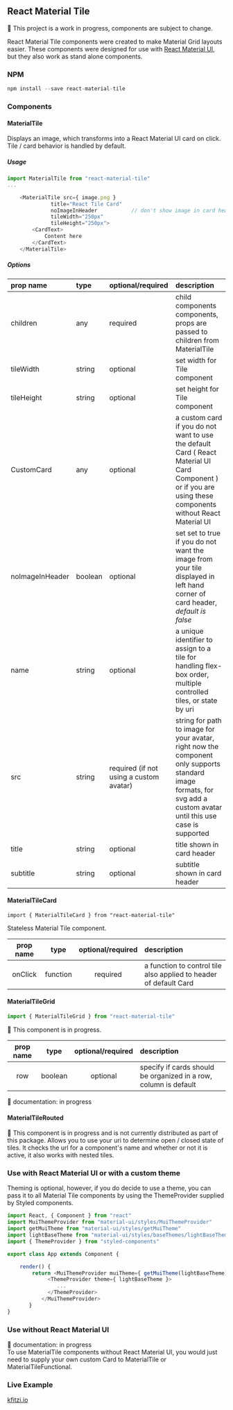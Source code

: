 ## React Material Tile

&#128679; This project is a work in progress, components are subject to change.

React Material Tile components were created to make Material Grid layouts easier.
These components were designed for use with [React Material UI](https://github.com/callemall/material-ui),
but they also work as stand alone components.

### NPM
``` js
npm install --save react-material-tile
```
### Components

#### MaterialTile
Displays an image, which transforms into a React Material UI card on click. Tile / card behavior is handled by default.

##### Usage
``` js
import MaterialTile from "react-material-tile"
...

	<MaterialTile src={ image.png }
		      title="React Tile Card"
		      noImageInHeader 			// don't show image in card header
		      tileWidth="250px"
		      tileHeight="250px">
		<CardText>
			Content here
		</CardText>
	</MaterialTile>
```

##### Options

| prop name       | type | optional/required | description  |
| :------------- |:---------| :--------|:-------------------|
| children | any | required | child components components, props are passed to children from MaterialTile |
| tileWidth | string | optional|set width for Tile component|
| tileHeight |string| optional| set height for Tile component|
| CustomCard | any | optional | a custom card if you do not want to use the default Card ( React Material UI Card Component ) or if you are using these components without React Material UI |
| noImageInHeader | boolean | optional | set set to true if you do not want the image from your tile displayed in left hand corner of card header, *default is false* |
| name |string | optional | a unique identifier to assign to a tile for handling flex-box order, multiple controlled tiles, or state by uri |
| src | string | required (if not using a custom avatar)| string for path to image for your avatar, right now the component only supports standard image formats, for svg add a custom avatar until this use case is supported |
| title |string| optional | title  shown in card header |
| subtitle |string| optional | subtitle shown in card header |



#### MaterialTileCard
```
import { MaterialTileCard } from "react-material-tile"
```
Stateless Material Tile component.

| prop name       | type | optional/required | description  |
| :-------------: |:---------:| :--------:|:-------------------|
| onClick | function | required | a function to control tile also applied to header of default Card |

#### MaterialTileGrid
``` js
import { MaterialTileGrid } from "react-material-tile"
```
&#128679; This component is in progress.


| prop name       | type | optional/required | description  |
| :-------------: |:---------:| :--------:|:-------------------|
| row | boolean | optional | specify if cards should be organized in a row, column is default |
&#128679; documentation: in progress

#### MaterialTileRouted

&#128679; This component is in progress and is not currently distributed as part of this package. Allows you to use your uri to determine open / closed state of tiles. It checks the url for a component's name and whether or not it is active, it also works with nested tiles.


### Use with React Material UI or with a custom theme
Theming is optional, however, if you do decide to use a theme,
you can pass it to all Material Tile components by using the
ThemeProvider supplied by Styled components.

``` js
import React, { Component } from "react"
import MuiThemeProvider from "material-ui/styles/MuiThemeProvider"
import getMuiTheme from "material-ui/styles/getMuiTheme"
import lightBaseTheme from "material-ui/styles/baseThemes/lightBaseTheme"
import { ThemeProvider } from "styled-components"

export class App extends Component {

	render() {
	    return <MuiThemeProvider muiTheme={ getMuiTheme(lightBaseTheme) }>
		     <ThemeProvider theme={ lightBaseTheme }>
		     	...
		     </ThemeProvider>	     
		   </MuiThemeProvider>
       }
}	     
```
### Use without React Material UI
&#128679; documentation: in progress  
To use MaterialTile components without React Material UI, you would
just need to supply your own custom Card to MaterialTile or MaterialTileFunctional.

### Live Example
[kfitzi.io](https://kfitzi.io/projects)
